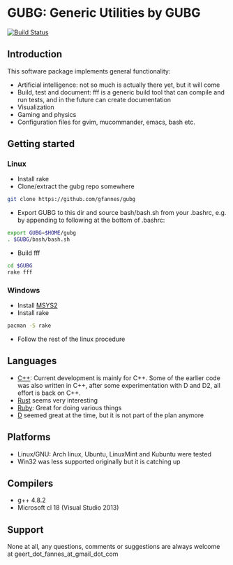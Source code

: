 # GUBG: Generic Utilities by GUBG #

[![Build Status](https://travis-ci.org/gfannes/gubg.svg?branch=master)](https://travis-ci.org/gfannes/gubg)

## Introduction ##

This software package implements general functionality:

* Artificial intelligence: not so much is actually there yet, but it will come
* Build, test and document: fff is a generic build tool that can compile and run tests, and in the future can create documentation
* Visualization
* Gaming and physics
* Configuration files for gvim, mucommander, emacs, bash etc.

## Getting started ##

### Linux ###

* Install rake
* Clone/extract the gubg repo somewhere

```bash
git clone https://github.com/gfannes/gubg
```

* Export GUBG to this dir and source bash/bash.sh from your .bashrc, e.g. by appending to following at the bottom of .bashrc:

```bash
export GUBG=$HOME/gubg
. $GUBG/bash/bash.sh
```

* Build fff

```bash
cd $GUBG
rake fff
```

### Windows ###

* Install [MSYS2](https://msys2.github.io/)
* Install rake
```bash
pacman -S rake
```
* Follow the rest of the linux procedure

## Languages ##

* [C++](http://cppreference.com): Current development is mainly for C++. Some of the earlier code was also written in C++, after some experimentation with D and D2, all effort is back on C++.
* [Rust](http://rust-lang.org) seems very interesting
* [Ruby](http://ruby-lang.org): Great for doing various things
* [D](http://www.digitalmars.com/d) seemed great at the time, but it is not part of the plan anymore

## Platforms ##

* Linux/GNU: Arch linux, Ubuntu, LinuxMint and Kubuntu were tested
* Win32 was less supported originally but it is catching up

## Compilers ##

* g++ 4.8.2
* Microsoft cl 18 (Visual Studio 2013)

## Support ##

None at all, any questions, comments or suggestions are always welcome at geert_dot_fannes_at_gmail_dot_com